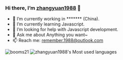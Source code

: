 <!--
**zhangyuan1988/zhangyuan1988** is a ✨ _special_ ✨ repository because its `README.md` (this file) appears on your GitHub profile.

Here are some ideas to get you started:

- 🔭 I’m currently working on ...
- 🌱 I’m currently learning ...
- 👯 I’m looking to collaborate on ...
- 🤔 I’m looking for help with ...
- 💬 Ask me about ...
- 📫 How to reach me: ...
- 😄 Pronouns: ...
- ⚡ Fun fact: ...
-->

### Hi there, I’m [zhangyuan1988](https://github.com/zhangyuan1988) 👋

- 🔭 I’m currently working in ******* (China).
- 🌱 I’m currently learning Javascript.
- 🤔 I’m looking for help with Javascript development.
- 💬 Ask me about Anything you want~
- 📫 Reach me: remember.1988@outlook.com
  
![booms21](https://github-readme-stats.vercel.app/api?username=zhangyuan1988&show_icons=true&include_all_commits=true?count_private=true?include_all_commits=true&theme=vue)
![zhangyuan1988's Most used languages](https://github-readme-stats.vercel.app/api/top-langs/?username=zhangyuan1988&layout=compact&hide_border=true&langs_count=10)

